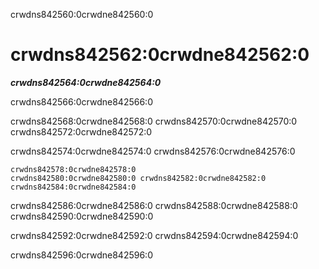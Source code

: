 crwdns842560:0crwdne842560:0
# crwdns842562:0crwdne842562:0

***crwdns842564:0crwdne842564:0***

crwdns842566:0crwdne842566:0

crwdns842568:0crwdne842568:0 crwdns842570:0crwdne842570:0 crwdns842572:0crwdne842572:0

crwdns842574:0crwdne842574:0 crwdns842576:0crwdne842576:0

```{figure} ../figures/project-design.jpg
crwdns842578:0crwdne842578:0 
crwdns842580:0crwdne842580:0 crwdns842582:0crwdne842582:0 crwdns842584:0crwdne842584:0
```
crwdns842586:0crwdne842586:0 crwdns842588:0crwdne842588:0 crwdns842590:0crwdne842590:0

crwdns842592:0crwdne842592:0 crwdns842594:0crwdne842594:0

crwdns842596:0crwdne842596:0
